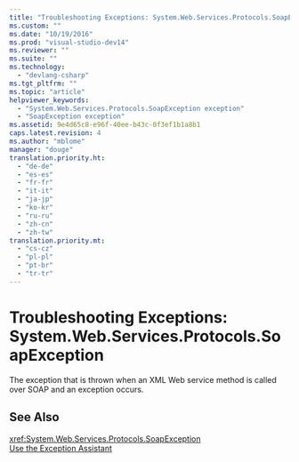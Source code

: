 ```yaml
---
title: "Troubleshooting Exceptions: System.Web.Services.Protocols.SoapException | Microsoft Docs"
ms.custom: ""
ms.date: "10/19/2016"
ms.prod: "visual-studio-dev14"
ms.reviewer: ""
ms.suite: ""
ms.technology: 
  - "devlang-csharp"
ms.tgt_pltfrm: ""
ms.topic: "article"
helpviewer_keywords: 
  - "System.Web.Services.Protocols.SoapException exception"
  - "SoapException exception"
ms.assetid: 9e4d65c8-e96f-40ee-b43c-0f3ef1b1a8b1
caps.latest.revision: 4
ms.author: "mblome"
manager: "douge"
translation.priority.ht: 
  - "de-de"
  - "es-es"
  - "fr-fr"
  - "it-it"
  - "ja-jp"
  - "ko-kr"
  - "ru-ru"
  - "zh-cn"
  - "zh-tw"
translation.priority.mt: 
  - "cs-cz"
  - "pl-pl"
  - "pt-br"
  - "tr-tr"
---
```

# Troubleshooting Exceptions: System.Web.Services.Protocols.SoapException
The exception that is thrown when an XML Web service method is called over SOAP and an exception occurs.  
  
## See Also  
 <xref:System.Web.Services.Protocols.SoapException>   
 [Use the Exception Assistant](../Topic/How%20to:%20Use%20the%20Exception%20Assistant.md)